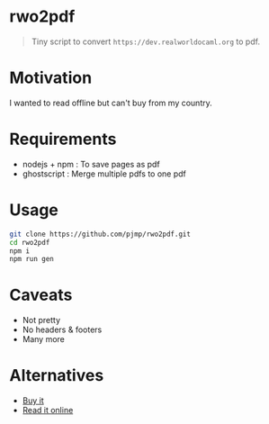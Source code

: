 # rwo2pdf
> Tiny script to convert `https://dev.realworldocaml.org` to pdf.

# Motivation

I wanted to read offline but can't buy from my country.

# Requirements

- nodejs + npm : To save pages as pdf
- ghostscript : Merge multiple pdfs to one pdf

# Usage

```bash
git clone https://github.com/pjmp/rwo2pdf.git
cd rwo2pdf
npm i
npm run gen
```

# Caveats

- Not pretty
- No headers & footers
- Many more

# Alternatives

- [Buy it](https://www.goodreads.com/book/show/16087552-real-world-ocaml)
- [Read it online](https://realworldocaml.org)

